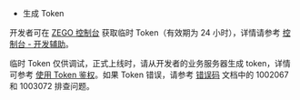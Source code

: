 - 生成 Token

开发者可在 [ZEGO 控制台](https://console.zego.im/dashboard) 获取临时 Token（有效期为 24 小时），详情请参考 [控制台 - 开发辅助](#16309)。

<div class="mk-warning">


临时 Token 仅供调试，正式上线时，请从开发者的业务服务器生成 token，详情可参考 [使用 Token 鉴权](!Integration/User_Access_Control)。如果 Token 错误，请参考 [错误码](!Error_Code/Error_Code) 文档中的 1002067 和 1003072 排查问题。
</div>



































